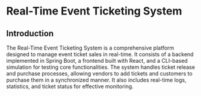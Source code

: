 
# Real-Time Event Ticketing System

## Introduction
The Real-Time Event Ticketing System is a comprehensive platform designed to manage event ticket sales in real-time. It consists of a backend implemented in Spring Boot, a frontend built with React, and a CLI-based simulation for testing core functionalities. The system handles ticket release and purchase processes, allowing vendors to add tickets and customers to purchase them in a synchronized manner. It also includes real-time logs, statistics, and ticket status for effective monitoring.

